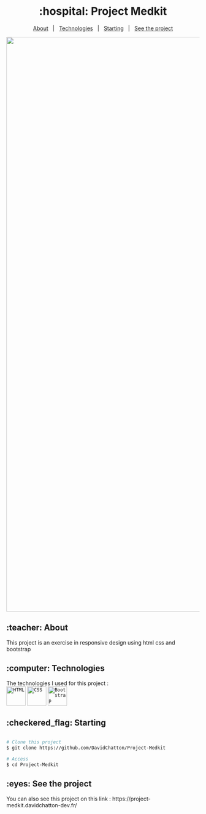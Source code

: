 <h1 align="center">:hospital: Project Medkit </h1>
<p align="center">
  <a href="#dart-about">About</a> &#xa0; | &#xa0; 
  <a href="#rocket-technologies">Technologies</a> &#xa0; | &#xa0;
  <a href="#white_check_mark-requirements">Starting</a> &#xa0; | &#xa0;
  <a href="#white_check_mark-requirements">See the project</a>
</p>
<div align="center" id="top"> 
  <img width="1498" alt="Capture d’écran 2024-03-03 à 01 44 43" src="https://github.com/DavidChatton/Project-Medkit/assets/68169573/082e387d-943e-4a6c-851e-27b6efc30e3d">
</div>
<h2> :teacher: About</h2>
This project is an exercise in responsive design using html css and bootstrap
<h2> :computer: Technologies</h2>
The technologies I used for this project :
<div>
	<code><img width="50" src="https://user-images.githubusercontent.com/25181517/192158954-f88b5814-d510-4564-b285-dff7d6400dad.png" alt="HTML" title="HTML"/></code>
	<code><img width="50" src="https://user-images.githubusercontent.com/25181517/183898674-75a4a1b1-f960-4ea9-abcb-637170a00a75.png" alt="CSS" title="CSS"/></code>
	<code><img width="50" src="https://user-images.githubusercontent.com/25181517/183898054-b3d693d4-dafb-4808-a509-bab54cf5de34.png" alt="Bootstrap" title="Bootstrap"/></code>
</div>
<h2>:checkered_flag: Starting</h2>

```bash

# Clone this project
$ git clone https://github.com/DavidChatton/Project-Medkit

# Access
$ cd Project-Medkit

```
<h2> :eyes: See the project </h2>
You can also see this project on this link : https://project-medkit.davidchatton-dev.fr/


